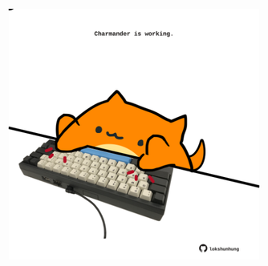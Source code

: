 <!-- built at 16/02/2024, 03:00:39 UTC -->
<p align="center">
  <img width="500" height="500" src="./ReadmeImage.svg">
</p>

